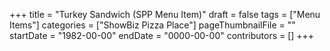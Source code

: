 +++
title = "Turkey Sandwich (SPP Menu Item)"
draft = false
tags = ["Menu Items"]
categories = ["ShowBiz Pizza Place"]
pageThumbnailFile = ""
startDate = "1982-00-00"
endDate = "0000-00-00"
contributors = []
+++
